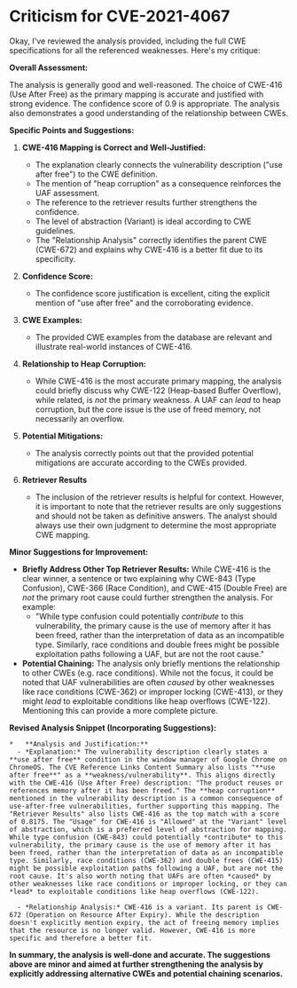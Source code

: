 # Criticism for CVE-2021-4067

Okay, I've reviewed the analysis provided, including the full CWE specifications for all the referenced weaknesses. Here's my critique:

**Overall Assessment:**

The analysis is generally good and well-reasoned. The choice of CWE-416 (Use After Free) as the primary mapping is accurate and justified with strong evidence. The confidence score of 0.9 is appropriate. The analysis also demonstrates a good understanding of the relationship between CWEs.

**Specific Points and Suggestions:**

1.  **CWE-416 Mapping is Correct and Well-Justified:**

    *   The explanation clearly connects the vulnerability description ("use after free") to the CWE definition.
    *   The mention of "heap corruption" as a consequence reinforces the UAF assessment.
    *   The reference to the retriever results further strengthens the confidence.
    *   The level of abstraction (Variant) is ideal according to CWE guidelines.
    *   The "Relationship Analysis" correctly identifies the parent CWE (CWE-672) and explains why CWE-416 is a better fit due to its specificity.

2.  **Confidence Score:**

    *   The confidence score justification is excellent, citing the explicit mention of "use after free" and the corroborating evidence.

3.  **CWE Examples:**

    *   The provided CWE examples from the database are relevant and illustrate real-world instances of CWE-416.

4.  **Relationship to Heap Corruption:**

    *   While CWE-416 is the most accurate primary mapping, the analysis could briefly discuss why CWE-122 (Heap-based Buffer Overflow), while related, is *not* the primary weakness. A UAF can *lead* to heap corruption, but the core issue is the use of freed memory, not necessarily an overflow.

5.  **Potential Mitigations:**

    *   The analysis correctly points out that the provided potential mitigations are accurate according to the CWEs provided.

6. **Retriever Results**
    *   The inclusion of the retriever results is helpful for context. However, it is important to note that the retriever results are only suggestions and should not be taken as definitive answers. The analyst should always use their own judgment to determine the most appropriate CWE mapping.

**Minor Suggestions for Improvement:**

*   **Briefly Address Other Top Retriever Results:**  While CWE-416 is the clear winner, a sentence or two explaining why CWE-843 (Type Confusion), CWE-366 (Race Condition), and CWE-415 (Double Free) are *not* the primary root cause could further strengthen the analysis.  For example:
    *   "While type confusion could potentially *contribute* to this vulnerability, the primary cause is the use of memory after it has been freed, rather than the interpretation of data as an incompatible type. Similarly, race conditions and double frees might be possible exploitation paths following a UAF, but are not the root cause."
*   **Potential Chaining:** The analysis only briefly mentions the relationship to other CWEs (e.g. race conditions). While not the focus, it could be noted that UAF vulnerabilities are often *caused* by other weaknesses like race conditions (CWE-362) or improper locking (CWE-413), or they might *lead* to exploitable conditions like heap overflows (CWE-122). Mentioning this can provide a more complete picture.

**Revised Analysis Snippet (Incorporating Suggestions):**

```
*   **Analysis and Justification:**  
  - *Explanation:* The vulnerability description clearly states a **use after free** condition in the window manager of Google Chrome on ChromeOS. The CVE Reference Links Content Summary also lists "**use after free**" as a **weakness/vulnerability**. This aligns directly with the CWE-416 (Use After Free) description: "The product reuses or references memory after it has been freed." The **heap corruption** mentioned in the vulnerability description is a common consequence of use-after-free vulnerabilities, further supporting this mapping. The "Retriever Results" also lists CWE-416 as the top match with a score of 0.8175. The "Usage" for CWE-416 is "Allowed" at the "Variant" level of abstraction, which is a preferred level of abstraction for mapping. While type confusion (CWE-843) could potentially *contribute* to this vulnerability, the primary cause is the use of memory after it has been freed, rather than the interpretation of data as an incompatible type. Similarly, race conditions (CWE-362) and double frees (CWE-415) might be possible exploitation paths following a UAF, but are not the root cause. It's also worth noting that UAFs are often *caused* by other weaknesses like race conditions or improper locking, or they can *lead* to exploitable conditions like heap overflows (CWE-122).
  
  - *Relationship Analysis:* CWE-416 is a variant. Its parent is CWE-672 (Operation on Resource After Expiry). While the description doesn't explicitly mention expiry, the act of freeing memory implies that the resource is no longer valid. However, CWE-416 is more specific and therefore a better fit.

```

**In summary, the analysis is well-done and accurate. The suggestions above are minor and aimed at further strengthening the analysis by explicitly addressing alternative CWEs and potential chaining scenarios.**